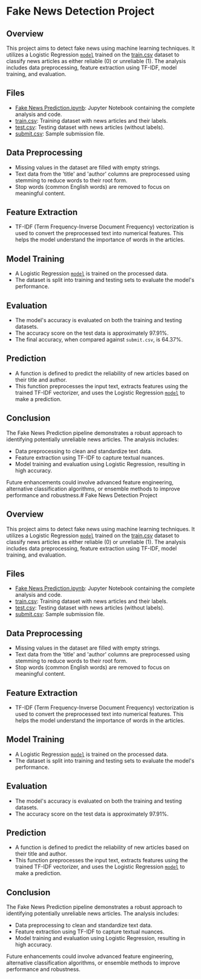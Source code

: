 # Fake News Detection Project

## Overview

This project aims to detect fake news using machine learning techniques. It utilizes a Logistic Regression [`model`](Fake%20News%20Prediction.ipynb) trained on the [train.csv](train.csv) dataset to classify news articles as either reliable (0) or unreliable (1). The analysis includes data preprocessing, feature extraction using TF-IDF, model training, and evaluation.

## Files

-   [Fake News Prediction.ipynb](Fake%20News%20Prediction.ipynb): Jupyter Notebook containing the complete analysis and code.
-   [train.csv](train.csv): Training dataset with news articles and their labels.
-   [test.csv](test.csv): Testing dataset with news articles (without labels).
-   [submit.csv](submit.csv): Sample submission file.

## Data Preprocessing

-   Missing values in the dataset are filled with empty strings.
-   Text data from the 'title' and 'author' columns are preprocessed using stemming to reduce words to their root form.
-   Stop words (common English words) are removed to focus on meaningful content.

## Feature Extraction

-   TF-IDF (Term Frequency-Inverse Document Frequency) vectorization is used to convert the preprocessed text into numerical features. This helps the model understand the importance of words in the articles.

## Model Training

-   A Logistic Regression [`model`](Fake%20News%20Prediction.ipynb) is trained on the processed data.
-   The dataset is split into training and testing sets to evaluate the model's performance.

## Evaluation

-   The model's accuracy is evaluated on both the training and testing datasets.
-   The accuracy score on the test data is approximately 97.91%.
-   The final accuracy, when compared against `submit.csv`, is 64.37%.

## Prediction

-   A function is defined to predict the reliability of new articles based on their title and author.
-   This function preprocesses the input text, extracts features using the trained TF-IDF vectorizer, and uses the Logistic Regression [`model`](Fake%20News%20Prediction.ipynb) to make a prediction.

## Conclusion

The Fake News Prediction pipeline demonstrates a robust approach to identifying potentially unreliable news articles. The analysis includes:

-   Data preprocessing to clean and standardize text data.
-   Feature extraction using TF-IDF to capture textual nuances.
-   Model training and evaluation using Logistic Regression, resulting in high accuracy.

Future enhancements could involve advanced feature engineering, alternative classification algorithms, or ensemble methods to improve performance and robustness.# Fake News Detection Project

## Overview

This project aims to detect fake news using machine learning techniques. It utilizes a Logistic Regression [`model`](Fake%20News%20Prediction.ipynb) trained on the [train.csv](train.csv) dataset to classify news articles as either reliable (0) or unreliable (1). The analysis includes data preprocessing, feature extraction using TF-IDF, model training, and evaluation.

## Files

-   [Fake News Prediction.ipynb](Fake%20News%20Prediction.ipynb): Jupyter Notebook containing the complete analysis and code.
-   [train.csv](train.csv): Training dataset with news articles and their labels.
-   [test.csv](test.csv): Testing dataset with news articles (without labels).
-   [submit.csv](submit.csv): Sample submission file.

## Data Preprocessing

-   Missing values in the dataset are filled with empty strings.
-   Text data from the 'title' and 'author' columns are preprocessed using stemming to reduce words to their root form.
-   Stop words (common English words) are removed to focus on meaningful content.

## Feature Extraction

-   TF-IDF (Term Frequency-Inverse Document Frequency) vectorization is used to convert the preprocessed text into numerical features. This helps the model understand the importance of words in the articles.

## Model Training

-   A Logistic Regression [`model`](Fake%20News%20Prediction.ipynb) is trained on the processed data.
-   The dataset is split into training and testing sets to evaluate the model's performance.

## Evaluation

-   The model's accuracy is evaluated on both the training and testing datasets.
-   The accuracy score on the test data is approximately 97.91%.

## Prediction

-   A function is defined to predict the reliability of new articles based on their title and author.
-   This function preprocesses the input text, extracts features using the trained TF-IDF vectorizer, and uses the Logistic Regression [`model`](Fake%20News%20Prediction.ipynb) to make a prediction.

## Conclusion

The Fake News Prediction pipeline demonstrates a robust approach to identifying potentially unreliable news articles. The analysis includes:

-   Data preprocessing to clean and standardize text data.
-   Feature extraction using TF-IDF to capture textual nuances.
-   Model training and evaluation using Logistic Regression, resulting in high accuracy.

Future enhancements could involve advanced feature engineering, alternative classification algorithms, or ensemble methods to improve performance and robustness.